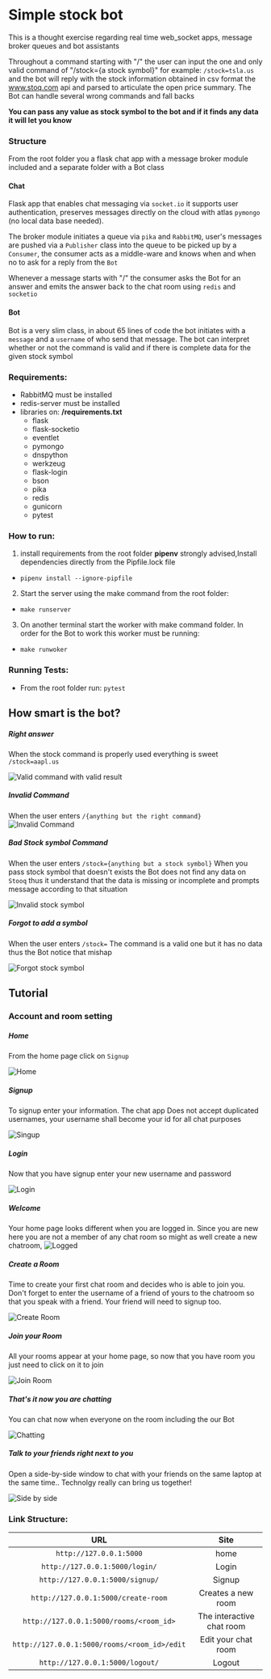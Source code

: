 # Simple stock bot

This is a thought exercise regarding real time web_socket apps, message broker queues and  bot assistants

Throughout a command starting with "/" the user can input the one and only valid command of "/stock={a stock symbol}" for example: `/stock=tsla.us`  and the bot will reply with the stock information obtained in csv format the www.stoq.com api and parsed to articulate the open price summary. The Bot can handle several wrong commands and fall backs

**You can pass any value as stock symbol to the bot and if it finds any data it will let you know**

### Structure
From the root folder you a flask chat app with a message broker module included and a separate folder with a Bot class

#### Chat
Flask app that enables chat messaging via `socket.io`  it supports user authentication, preserves messages directly on the cloud with atlas `pymongo` (no local data base needed).

The broker module initiates a queue via `pika` and `RabbitMQ`, user's messages are pushed  via a `Publisher` class into the queue to be picked up by a `Consumer`, the consumer acts as a middle-ware and knows when and when no to ask for a reply from the `Bot`

Whenever a message starts with "/" the consumer asks the Bot for an answer and emits the answer back to the chat room using `redis` and `socketio` 

#### Bot
Bot is a very slim class, in about 65 lines of code the bot initiates with a  `message` and a `username` of who send that message. The bot can interpret whether or not the command is valid and if there is complete data for the given stock symbol

### Requirements:
* RabbitMQ must be installed
* redis-server must be installed
* libraries on: **/requirements.txt**
  * flask
  * flask-socketio
  * eventlet
  * pymongo
  * dnspython
  * werkzeug
  * flask-login  
  * bson
  * pika
  * redis
  * gunicorn
  * pytest

### How to run:
1. install requirements from the root folder **pipenv** strongly advised,Install dependencies directly from the Pipfile.lock file
  - `pipenv install --ignore-pipfile`
2. Start the server using the make command from the root folder:
  - `make runserver`
3. On another terminal start the worker with make command folder. In order for the Bot to work this worker must be running:
  - `make runwoker`

### Running Tests:
* From the root folder run: `pytest`

## How smart is the bot?

##### Right answer

When the stock command is properly used everything is sweet `/stock=aapl.us`

![Valid command with valid result](/images/valid_stock.png)

##### Invalid Command

When the user enters `/{anything but the right command}`
![Invalid Command](/images/invalid_command.png)

##### Bad Stock symbol Command

When the user enters `/stock={anything but a stock symbol}`
When you pass stock symbol that doesn't exists the Bot does not find any data on `Stooq` thus it understand that the data is missing or incomplete and prompts message according to that situation

![Invalid stock symbol](/images/invalid_stock_symbol.png)

##### Forgot to add a symbol

When the user enters `/stock=` The command is a valid one but it has no data thus the Bot notice that mishap 

![Forgot stock symbol](/images/missing_stock_symbol.png)

## Tutorial

### Account and room setting

##### Home
From the home page click on `Signup`

![Home](/images/home.png)

 ##### Signup
To signup enter your information. The chat app Does not accept duplicated usernames, your username shall become your id for all chat purposes

![Singup](/images/signup1.png)

##### Login
Now that you have signup enter your new username and password

![Login](/images/login.png)

##### Welcome
Your home page looks different when you are logged in. Since you are new here you are not a member of any chat room so might as well create a new chatroom, 
![Logged](/images/home_logged.png)

##### Create a Room
Time to create your first chat room and decides who is able to join you. Don't forget to enter the username of a friend of yours to the chatroom so that you speak with a friend. Your friend will need to signup too.

![Create Room](/images/create_room.png)

##### Join your Room
All your rooms appear at your home page, so now that you have room you just need to click on it to join

![Join Room](/images/home_with_room.png)

##### That's it now you are chatting
You can chat now when everyone on the room including the our Bot

![Chatting](/images/a_room.png)

##### Talk to your friends right next to you
Open a side-by-side window to chat with your friends on the same laptop at the same time.. Technolgy really can bring us together!

![Side by side](/images/side_by_side.png)


### Link Structure:

|                   URL                   |       Site     |
|:---------------------------------------:| :--------------: |
| `http://127.0.0.1:5000` | home |
| `http://127.0.0.1:5000/login/` | Login |
| `http://127.0.0.1:5000/signup/` | Signup |
| `http://127.0.0.1:5000/create-room` | Creates a new room  |
| `http://127.0.0.1:5000/rooms/<room_id>` | The interactive chat room  |
| `http://127.0.0.1:5000/rooms/<room_id>/edit` | Edit your chat room |
| `http://127.0.0.1:5000/logout/` | Logout |
